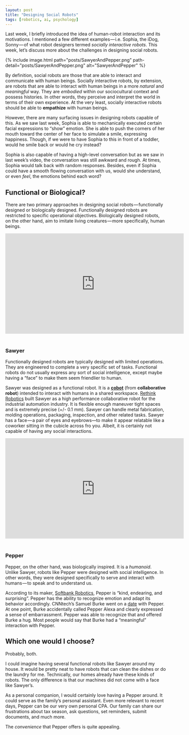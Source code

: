 ```yaml
---
layout: post
title: "Designing Social Robots"
tags: [robotics, ai, psychology]
---
```


Last week, I briefly introduced the idea of human-robot interaction and its motivations. I mentioned a few different examples — i.e. Sophia, the iDog, Sonny — of what robot designers termed _socially interactive robots_. This week, let’s discuss more about the challenges in designing social robots.

{% include image.html path="posts/SawyerAndPepper.png" path-detail="posts/SawyerAndPepper.png" alt="SawyerAndPepper" %}

By definition, social robots are those that are able to interact and communicate with human beings. Socially interactive robots, by extension, are robots that are able to interact with human beings in a more _natural_ and _meaningful_ way. They are _embodied_ within our sociocultural context and possess histories. In other words, they perceive and interpret the world in terms of their own experience. At the very least, socially interactive robots should be able to **empathize** with human beings.

However, there are many surfacing issues in designing robots capable of this. As we saw last week, Sophia is able to mechanically executed certain facial expressions to “show” emotion. She is able to push the corners of her mouth toward the center of her face to simulate a smile, expressing happiness. Though, if we were to have Sophia to this in front of a toddler, would he smile back or would he cry instead?

Sophia is also capable of having a high-level conversation but as we saw in last week’s video, the conversation was still awkward and rough. At times, Sophia would talk back with random responses. Besides, even if Sophia could have a smooth flowing conversation with us, would she understand, or even _feel_, the emotions behind each word?

## Functional or Biological?

There are two primary approaches in designing social robots — functionally designed or biologically designed. Functionally designed robots are restricted to specific operational objectives. Biologically designed robots, on the other hand, aim to imitate living creatures — more specifically, human beings.

<iframe width="560" height="315" src="https://www.youtube.com/embed/S4mULTknb2I" style="margin-bottom:20px;" frameborder="0" allow="autoplay; encrypted-media" allowfullscreen></iframe>

### Sawyer

Functionally designed robots are typically designed with limited operations. They are engineered to complete a very specific set of tasks. Functional robots do not usually express any sort of social intelligence, except maybe having a “face” to make them seem friendlier to human.

Sawyer was designed as a functional robot. It is a [**cobot**](https://en.wikipedia.org/wiki/Cobot) (from **collaborative robot**) intended to interact with humans in a shared workspace. [Rethink Robotics](http://www.rethinkrobotics.com/) built Sawyer as a high performance collaborative robot for the industrial automation industry. It is flexible enough maneuver tight spaces and is extremely precise (+/- 0.1 mm). Sawyer can handle metal fabrication, molding operations, packaging, inspection, and other related tasks. Sawyer has a face — a pair of eyes and eyebrows—to make it appear relatable like a coworker sitting in the cubicle across fro you. Albeit, it is certainly not capable of having any social interactions.

<iframe width="560" height="315" src="https://www.youtube.com/embed/oDeQCIkrLvc" style="margin-bottom:20px;" frameborder="0" allow="autoplay; encrypted-media" allowfullscreen></iframe>

### Pepper

Pepper, on the other hand, was biologically inspired. It is a _humanoid_. Unlike Sawyer, robots like Pepper were designed with social intelligence. In other words, they were designed specifically to serve and interact with humans — to speak and to understand us.

According to its maker, [Softbank Robotics](https://www.ald.softbankrobotics.com/en/robots/pepper), Pepper is “kind, endearing, and surprising”. Pepper has the ability to recognize emotion and adapt its behavior accordingly. CNNtech’s Samuel Burke went on a [date](http://money.cnn.com/video/technology/2017/01/05/pepper-humanoid-robot-demonstration.cnnmoney/index.html) with Pepper. At one point, Burke accidentally called Pepper Alexa and clearly expressed a sense of embarrassment. Pepper was able to recognize that and offered Burke a hug. Most people would say that Burke had a “meaningful” interaction with Pepper.

## Which one would I choose?

Probably, both.

I could imagine having several functional robots like Sawyer around my house. It would be pretty neat to have robots that can clean the dishes or do the laundry for me. Technically, our homes already have these kinds of robots. The only difference is that our machines did not come with a face like Sawyer’s.

As a personal companion, I would certainly love having a Pepper around. It could serve as the family’s personal assistant. Even more relevant to recent days, Pepper can be our very own personal CPA. Our family can share our frustrations about tax season, ask questions, set reminders, submit documents, and much more.

The _convenience_ that Pepper offers is quite appealing.

